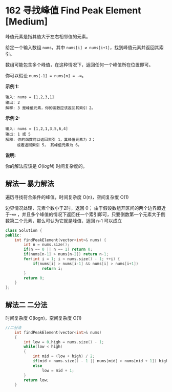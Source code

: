 # 162 寻找峰值 Find Peak Element [Medium]

峰值元素是指其值大于左右相邻值的元素。

给定一个输入数组 `nums`，其中 `nums[i] ≠ nums[i+1]`，找到峰值元素并返回其索引。

数组可能包含多个峰值，在这种情况下，返回任何一个峰值所在位置即可。

你可以假设 `nums[-1] = nums[n] = -∞`。

**示例 1:**

```
输入: nums = [1,2,3,1]
输出: 2
解释: 3 是峰值元素，你的函数应该返回其索引 2。
```

**示例 2:**

```
输入: nums = [1,2,1,3,5,6,4]
输出: 1 或 5 
解释: 你的函数可以返回索引 1，其峰值元素为 2；
     或者返回索引 5， 其峰值元素为 6。
```

**说明:**

你的解法应该是 *O*(*logN*) 时间复杂度的。



## 解法一 暴力解法

遍历寻找符合条件的峰值，时间复杂度 O(n)，空间复杂度 O(1)

边界情况处理，元素个数小于2时，返回 0； 由于假设数组开区间的两个边界趋近于-∞ ，并且多个峰值的情况下返回任一个索引即可，只要倒数第一个元素大于倒数第二个元素，那么可认为它就是峰值，返回 n-1 可以成立

```c++
class Solution {
public:
    int findPeakElement(vector<int>& nums) {
        int n = nums.size();
        if(n == 0 || n == 1) return 0;
        if(nums[n-1] > nums[n-2]) return n-1;       
        for(int i = 1; i < nums.size() - 1; ++i) {
            if(nums[i] > nums[i-1] && nums[i] > nums[i+1])
                return i;
        }
        return 0;
    }
};
```



## 解法二 二分法

时间复杂度 O(logn)，空间复杂度 O(1)

```c++
//二分法
    int findPeakElement(vector<int>& nums)
    {
        int low = 0,high = nums.size() - 1;
        while(low < high)
        {
            int mid = (low + high) / 2;
            if(mid > nums.size() - 1 || nums[mid] > nums[mid + 1]) high = mid;   //当后面比前面要小的时候，峰值一定在大的那边
            else
                low = mid + 1;
        }
        return low;
    }
```

